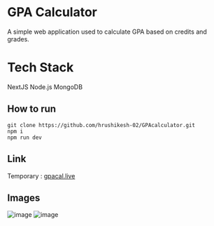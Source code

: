 # GPA Calculator

A simple web application used to calculate GPA based on credits and grades.

# Tech Stack

NextJS
Node.js
MongoDB

## How to run
    git clone https://github.com/hrushikesh-02/GPAcalculator.git
    npm i
    npm run dev
    
## Link
 Temporary : [gpacal.live](https://gpacal.live/)
 
## Images
![image](https://user-images.githubusercontent.com/84844076/210716218-79dc768a-323b-4341-b21a-3da9f5e72d85.png)
![image](https://user-images.githubusercontent.com/84844076/210716337-aa6581b0-a656-42b9-8a99-b0d5c2c16c4c.png)



